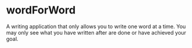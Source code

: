 # wordForWord
A writing application that only allows you to write one word at a time. You may only see what you have written after are done or have achieved your goal.
